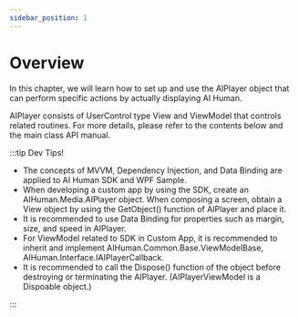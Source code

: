 ```yaml
---
sidebar_position: 1
---
```


# Overview

In this chapter, we will learn how to set up and use the AIPlayer object that can perform specific actions by actually displaying AI Human.

AIPlayer consists of UserControl type View and ViewModel that controls related routines. For more details, please refer to the contents below and the main class API manual.


:::tip Dev Tips!

- The concepts of MVVM, Dependency Injection, and Data Binding are applied to AI Human SDK and WPF Sample.
- When developing a custom app by using the SDK, create an AIHuman.Media.AIPlayer object. When composing a screen, obtain a View object by using the GetObject() function of AIPlayer and place it.
- It is recommended to use Data Binding for properties such as margin, size, and speed in AIPlayer.
- For ViewModel related to SDK in Custom App, it is recommended to inherit and implement AIHuman.Common.Base.ViewModelBase, AIHuman.Interface.IAIPlayerCallback.
- It is recommended to call the Dispose() function of the object before destroying or terminating the AIPlayer. (AIPlayerViewModel is a Dispoable object.)

:::
